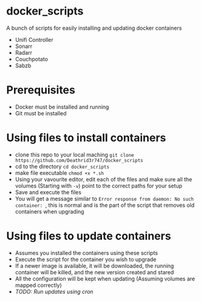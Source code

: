 # docker_scripts

A bunch of scripts for easily installing and updating docker containers

- Unifi Controller
- Sonarr
- Radarr
- Couchpotato
- Sabzb

# Prerequisites
- Docker must be installed and running
- Git must be installed

# Using files to install containers

- clone this repo to your local maching `git clone https://github.com/Deathrid3r747/docker_scripts`
- cd to the directory `cd docker_scripts`
- make file executable `chmod +x *.sh`
- Using your vavourite editor, edit each of the files and make sure all the volumes (Starting with `-v`) point to the correct paths for your setup
- Save and execute the files
- You will get a message similar to `Error response from daemon: No such container: `, this is normal and is the part of the script that removes old containers when upgrading

# Using files to update containers

- Assumes you installed the containers using these scripts
- Execute the script for the container you wish to upgrade
- If a newer image is available, it will be downloaded, the running container will be killed, and the new version created and stared
- All the configuration will be kept when updating (Assuming volumes are mapped correctly)
- *TODO: Run updates using cron*
